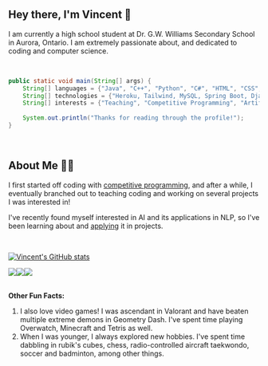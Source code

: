 ## Hey there, I'm Vincent 👋

I am currently a high school student at Dr. G.W. Williams Secondary School in Aurora, Ontario. I am extremely passionate about, and dedicated to coding and computer science.

<br/>

```java
public static void main(String[] args) {
    String[] languages = {"Java", "C++", "Python", "C#", "HTML", "CSS", "JavaScript", "SQL"};
    String[] technologies = {"Heroku, Tailwind, MySQL, Spring Boot, Django, PyTorch"};
    String[] interests = {"Teaching", "Competitive Programming", "Artificial Intelligence", "Web Development", "Cybersecurity", "Robotics"};
    
    System.out.println("Thanks for reading through the profile!");
}
```

<br/>

## About Me 🧍‍♂️

I first started off coding with <a href="https://github.com/VincentQu888/ccc-solutions">competitive programming</a>, and after a while, I eventually branched out to teaching coding and working on several projects I was interested in!

I've recently found myself interested in AI and its applications in NLP, so I've been learning about and <a href="https://github.com/VincentQu888/Snowy">applying</a> it in projects.

<br/>

[![Vincent's GitHub stats](https://github-readme-stats.vercel.app/api?username=VincentQu888)](https://github.com/VincentQu888/github-readme-stats)

<div style="display:flex">
  <img src="https://badges.pufler.dev/repos/VincentQu888"/>
  <img src="https://badges.pufler.dev/commits/monthly/VincentQu888"/>  
  <img src="https://badges.pufler.dev/years/VincentQu888"/>  
</div>

<br/>

<strong>Other Fun Facts:</strong>
<ol>
  <li>I also love video games! I was ascendant in Valorant and have beaten multiple extreme demons in Geometry Dash. I've spent time playing Overwatch, Minecraft and Tetris as well.</li>
  <li>When I was younger, I always explored new hobbies. I've spent time dabbling in rubik's cubes, chess, radio-controlled aircraft taekwondo, soccer and badminton, among other things.</li>
</ol>
